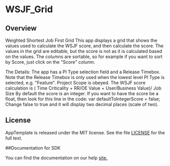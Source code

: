 WSJF_Grid
=========================

## Overview
Weighted Shortest Job First Grid This app displays a grid that shows the values
used to calculate the WSJF score, and then calculate the score. The values in 
the grid are editable, but the score is not as it is calculated based on the
values. The columns are sortable, so for example if you want to sort by Score, 
just click on the "Score" column.

The Details: The app has a PI Type selection field and a Release Timebox. Note 
that the Release Timebox is only used when the lowest level PI Type is selected,
e.g. "Feature". Project Scope is obeyed.
The WSJF score calculation is 
( Time Criticality + RR/OE Value + User/Business Value)/ Job Size 
By default the score is an integer. If you want to have the score be a float, 
then look for this line in the code: var defaultToIntegerScore = false;
Change false to true and it will display two decimal places (scale of two). 

## License

AppTemplate is released under the MIT license.  See the file [LICENSE](./LICENSE) for the full text.

##Documentation for SDK

You can find the documentation on our help [site.](https://help.rallydev.com/apps/2.0rc3/doc/)
